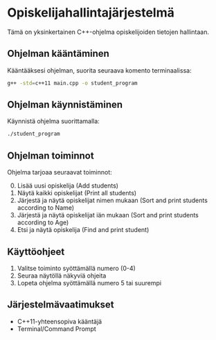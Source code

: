 # Opiskelijahallintajärjestelmä

Tämä on yksinkertainen C++-ohjelma opiskelijoiden tietojen hallintaan.

## Ohjelman kääntäminen

Kääntääksesi ohjelman, suorita seuraava komento terminaalissa:

```bash
g++ -std=c++11 main.cpp -o student_program
```

## Ohjelman käynnistäminen

Käynnistä ohjelma suorittamalla:

```bash
./student_program
```

## Ohjelman toiminnot

Ohjelma tarjoaa seuraavat toiminnot:

0. Lisää uusi opiskelija (Add students)
1. Näytä kaikki opiskelijat (Print all students)
2. Järjestä ja näytä opiskelijat nimen mukaan (Sort and print students according to Name)
3. Järjestä ja näytä opiskelijat iän mukaan (Sort and print students according to Age)
4. Etsi ja näytä opiskelija (Find and print student)

## Käyttöohjeet

1. Valitse toiminto syöttämällä numero (0-4)
2. Seuraa näytöllä näkyviä ohjeita
3. Lopeta ohjelma syöttämällä numero 5 tai suurempi

## Järjestelmävaatimukset

- C++11-yhteensopiva kääntäjä
- Terminal/Command Prompt 